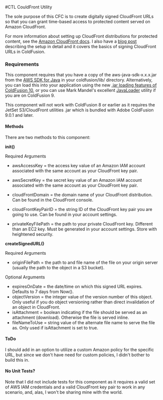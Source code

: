 #CTL CouldFront Utility

The sole purpose of this CFC is to create digitally signed CloudFront URLs so that you can grant time-based access to protected content served on Amazon CloudFront.

For more information about setting up CloudFront distributions for protected content, see the [Amazon CloudFront docs](http://docs.aws.amazon.com/AmazonCloudFront/latest/DeveloperGuide/PrivateContent.html). I also have a [blog post](http://www.iterateme.com/blog/) describing the setup in detail and it covers the basics of signing CloudFront URLs in ColdFusion.

### Requirements

This component requires that you have a copy of the aws-java-sdk-x.x.x.jar from the [AWS SDK for Java](http://aws.amazon.com/sdkforjava/) in your coldfusion/lib/ directory. Alternatively, you can load this into your application using the new [.jar loading features of ColdFusion 10](http://help.adobe.com/en_US/ColdFusion/10.0/Developing/WSe61e35da8d318518-106e125d1353e804331-7ffe.html), or you can use Mark Mandel's excellent [JavaLoader](http://www.compoundtheory.com/?action=javaloader.index) utility if you are on ColdFusion 9.

This component will not work with ColdFusion 8 or earlier as it requires the JetSet S3/CloudFront utilities .jar which is bundled with Adobe ColdFusion 9.0.1 and later.

#### Methods

There are two methods to this component:

**init()**

Required Arguments

* awsAccessKey = the access key value of an Amazon IAM account associated with the same account as your CloudFront key pair.

* awsSecretKey = the secret key value of an Amazon IAM account associated with the same account as your CloudFront key pair.

* cloudFrontDomain = the domain name of your CloudFront distribution. Can be found in the CloudFront console.

* cloudFrontKeyPairID = the string ID of the CloudFront key pair you are going to use. Can be found in your account settings.

* privateKeyFilePath = the path to your private CloudFront key. Different than an EC2 key. Must be generated in your account settings. Store with heightened security.

**createSignedURL()**

Required Arguments

 * originFilePath = the path to and file name of the file on your origin server (usually the path to the object in a S3 bucket).

Optional Arguments

 * expiresOnDate = the date/time on which this signed URL expires. Defaults to 7 days from Now().
 * objectVersion = the integer value of the version number of this object. Only useful if you do object versioning rather than direct invalidation of an object in CloudFront.
 * isAttachment = boolean indicating if the file should be served as an attachment (download). Otherwise the file is served inline.
 * fileNameToUse = string value of the alternate file name to serve the file as. Only used if isAttachment is set to true.

#### ToDo

I should add in an option to utilize a custom Amazon policy for the specific URL, but since we don't have need for custom policies, I didn't bother to build this in.
 
#### No Unit Tests?

Note that I did not include tests for this component as it requires a valid set of AWS IAM credentials and a valid CloudFront key pair to work in any scenario, and, alas, I won't be sharing mine with the world.